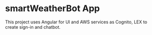 # smartWeatherBot App


This project uses Angular for UI and AWS services as Cognito, LEX to create sign-in and chatbot.
